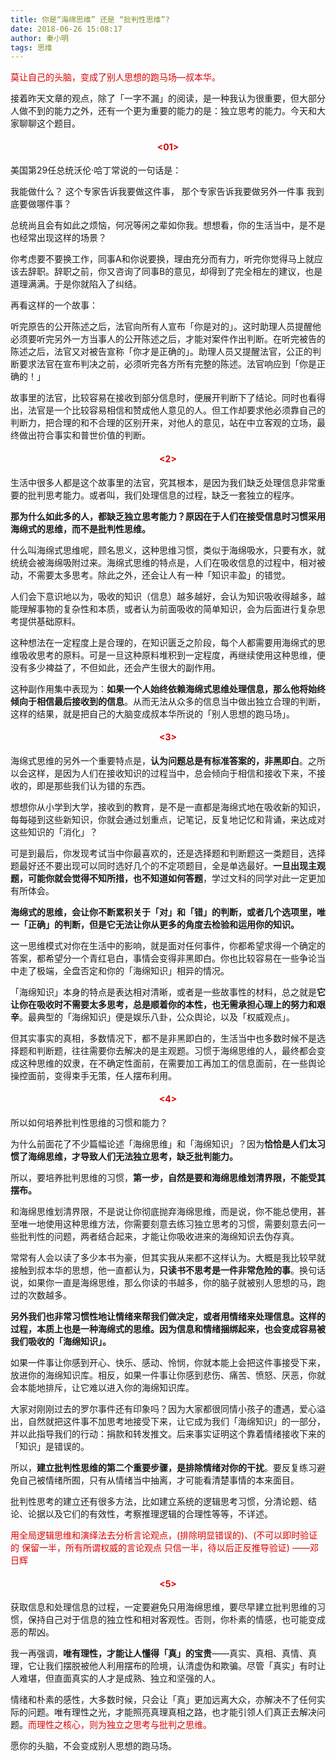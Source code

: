```yaml
---
title: 你是“海绵思维” 还是 “批判性思维”?
date: 2018-06-26 15:08:17
author: 秦小明
tags: 思维
---
```

<font color="#dd0000">莫让自己的头脑，变成了别人思想的跑马场—叔本华。</font>

接着昨天文章的观点，除了「一字不漏」的阅读，是一种我认为很重要，但大部分人做不到的能力之外，还有一个更为重要的能力的是：独立思考的能力。今天和大家聊聊这个题目。

#### <center><font color="#dd0000"><01></font></center>

美国第29任总统沃伦·哈丁常说的一句话是：

我能做什么？
这个专家告诉我要做这件事，
那个专家告诉我要做另外一件事
我到底要做哪件事？

总统尚且会有如此之烦恼，何况等闲之辈如你我。想想看，你的生活当中，是不是也经常出现这样的场景？

你考虑要不要换工作，同事A和你说要换，理由充分而有力，听完你觉得马上就应该去辞职。辞职之前，你又咨询了同事B的意见，却得到了完全相左的建议，也是道理满满。于是你就陷入了纠结。

再看这样的一个故事：
<!-- more -->
听完原告的公开陈述之后，法官向所有人宣布「你是对的」。这时助理人员提醒他必须要听完另外一方当事人的公开陈述之后，才能对案件作出判断。在听完被告的陈述之后，法官又对被告宣称「你才是正确的」。助理人员又提醒法官，公正的判断要求法官在宣布判决之前，必须听完各方所有完整的陈述。法官响应到「你是正确的！」

故事里的法官，比较容易在接收到部分信息时，便展开判断下了结论。同时也看得出，法官是一个比较容易相信和赞成他人意见的人。但工作却要求他必须靠自己的判断力，把合理的和不合理的区别开来，对他人的意见，站在中立客观的立场，最终做出符合事实和普世价值的判断。

#### <center><font color="#dd0000"><2></font></center>

生活中很多人都是这个故事里的法官，究其根本，是因为我们缺乏处理信息非常重要的批判思考能力。或者叫，我们处理信息的过程，缺乏一套独立的程序。

**那为什么如此多的人，都缺乏独立思考能力？原因在于人们在接受信息时习惯采用海绵式的思维，而不是批判性思维。**

什么叫海绵式思维呢，顾名思义，这种思维习惯，类似于海绵吸水，只要有水，就统统会被海绵吸附过来。海绵式思维的特点是，人们在吸收信息的过程中，相对被动，不需要太多思考。除此之外，还会让人有一种「知识丰盈」的错觉。

人们会下意识地以为，吸收的知识（信息）越多越好，会认为知识吸收得越多，越能理解事物的复杂性和本质，或者认为前面吸收的简单知识，会为后面进行复杂思考提供基础原料。

这种想法在一定程度上是合理的，在知识匮乏之阶段，每个人都需要用海绵式的思维吸收思考的原料。可是一旦这种原料堆积到一定程度，再继续使用这种思维，便没有多少裨益了，不但如此，还会产生很大的副作用。

这种副作用集中表现为：**如果一个人始终依赖海绵式思维处理信息，那么他将始终倾向于相信最后接收到的信息**。从而无法从众多的信息当中做出独立合理的判断，这样的结果，就是把自己的大脑变成叔本华所说的「别人思想的跑马场」。

#### <center><font color="#dd0000"><3></font></center>

海绵式思维的另外一个重要特点是，**认为问题总是有标准答案的，非黑即白**。之所以会这样，是因为人们在接收知识的过程当中，总会倾向于相信和接收下来，不接收的，即是那些我们认为错的东西。

想想你从小学到大学，接收到的教育，是不是一直都是海绵式地在吸收新的知识，每每碰到这些新知识，你就会通过划重点，记笔记，反复地记忆和背诵，来达成对这些知识的「消化」？

可是到最后，你发现考试当中你最喜欢的，还是选择题和判断题这一类题目，选择题最好还不要出现可以同时选好几个的不定项题目，全是单选最好。**一旦出现主观题，可能你就会觉得不知所措，也不知道如何答题**，学过文科的同学对此一定更加有所体会。

**海绵式的思维，会让你不断累积关于「对」和「错」的判断，或者几个选项里，唯一「正确」的判断，但是它无法让你从更多的角度去检验和运用你的知识。**

这一思维模式对你在生活中的影响，就是面对任何事件，你都希望求得一个确定的答案，都希望分一个青红皂白，事情会变得非黑即白。你也比较容易在一些争论当中走了极端，全盘否定和你的「海绵知识」相异的情况。

「海绵知识」本身的特点是表达相对清晰，或者是一些故事性的材料，总之就是**它让你在吸收时不需要太多思考，总是顺着你的本性，也无需承担心理上的努力和艰辛**。最典型的「海绵知识」便是娱乐八卦，公众舆论，以及「权威观点」。

但其实事实的真相，多数情况下，都不是非黑即白的，生活当中也多数时候不是选择题和判断题，往往需要你去解决的是主观题。习惯于海绵思维的人，最终都会变成这种思维的奴隶，在不确定性面前，在需要加工再加工的信息面前，在一些舆论操控面前，变得束手无策，任人摆布利用。

#### <center><font color="#dd0000"><4></font></center>

所以如何培养批判性思维的习惯和能力？

为什么前面花了不少篇幅论述「海绵思维」和「海绵知识」？因为**恰恰是人们太习惯了海绵思维，才导致人们无法独立思考，缺乏批判能力。**

所以，要培养批判思维的习惯，**第一步，自然是要和海绵思维划清界限，不能受其摆布。**

和海绵思维划清界限，不是说让你彻底抛弃海绵思维，而是说，你不能总使用，甚至唯一地使用这种思维方法，你需要刻意去练习独立思考的习惯，需要刻意去问一些批判性的问题，两者结合起来，才能让你吸收进来的海绵知识去伪存真。

常常有人会以读了多少本书为豪，但其实我从来都不这样认为。大概是我比较早就接触到叔本华的思想，他一直都认为，**只读书不思考是一件非常危险的事**。换句话说，如果你一直是海绵思维，那么你读的书越多，你的脑子就被别人思想的马，跑过的次数越多。

**另外我们也非常习惯性地让情绪来帮我们做决定，或者用情绪来处理信息。这样的过程，本质上也是一种海绵式的思维。因为信息和情绪捆绑起来，也会变成容易被我们吸收的「海绵知识」。**

如果一件事让你感到开心、快乐、感动、怜悯，你就本能上会把这件事接受下来，放进你的海绵知识库。相反，如果一件事让你感到悲伤、痛苦、愤怒、厌恶，你就会本能地排斥，让它难以进入你的海绵知识库。

大家对刚刚过去的罗尔事件还有印象吗？因为大家都很同情小孩子的遭遇，爱心溢出，自然就把这件事不加思考地接受下来，让它成为我们「海绵知识」的一部分，并以此指导我们的行动：捐款和转发推文。后来事实证明这个靠着情绪接收下来的「知识」是错误的。

所以，**建立批判性思维的第二个重要步骤，是排除情绪对你的干扰**。要反复练习避免自己被情绪所囿，只有从情绪当中抽离，才可能看清楚事情的本来面目。

批判性思考的建立还有很多方法，比如建立系统的逻辑思考习惯，分清论题、结论、论据以及它们的有效性，考察推理逻辑的合理性等等，不详述。

<font color="#dd0000">用全局逻辑思维和演绎法去分析言论观点，(排除明显错误的)、(不可以即时验证的 保留一半，所有所谓权威的言论观点 只信一半，待以后正反推导验证) ——邓日辉</font>

#### <center><font color="#dd0000"><5></font></center>

获取信息和处理信息的过程，一定要避免只用海绵思维，要尽早建立批判思维的习惯，保持自己对于信息的独立性和相对客观性。否则，你朴素的情感，也可能变成恶的帮凶。

我一再强调，**唯有理性，才能让人懂得「真」的宝贵**——真实、真相、真情、真理，它让我们摆脱被他人利用摆布的险境，认清虚伪和欺骗。尽管「真实」有时让人难堪，但直面真实的人才是成熟、独立和坚强的人。

情绪和朴素的感性，大多数时候，只会让「真」更加远离大众，亦解决不了任何实际的问题。唯有理性之光，才能照亮真理真相之路，也才能引领人们真正去解决问题。<font color="#dd0000">而理性之核心，则为独立之思考与批判之思维。</font>

愿你的头脑，不会变成别人思想的跑马场。
